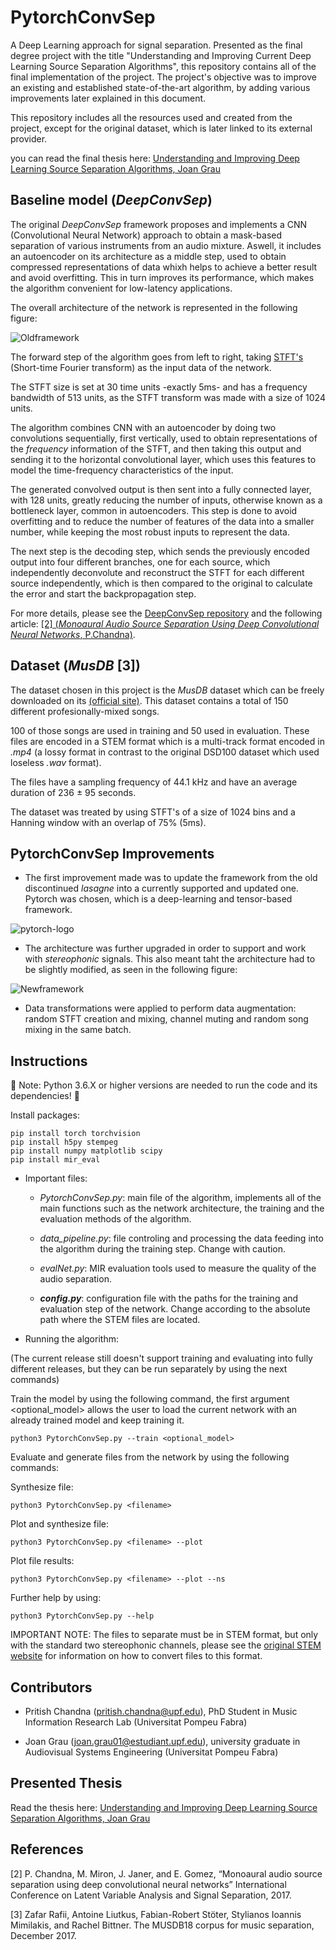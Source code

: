# PytorchConvSep

A Deep Learning approach for signal separation. Presented as the final degree project with the title "Understanding and Improving Current Deep Learning Source Separation Algorithms", this repository contains all of the final implementation of the project. The project's objective was to improve an existing and established state-of-the-art algorithm, by adding various improvements later explained in this document. 

This repository includes all the resources used and created from the project, except for the original dataset, which is later linked to its external provider.

you can read the final thesis here: [Understanding and Improving Deep Learning Source Separation Algorithms, Joan Grau](https://github.com/joangro/PytorchConvSep/blob/master/TFG_Grau_Noel_%20Joan.pdf)

## Baseline model (_DeepConvSep_)

The original _DeepConvSep_ framework proposes and implements a CNN (Convolutional Neural Network) approach to obtain a mask-based separation of various instruments from an audio mixture. Aswell, it includes an autoencoder on its architecture as a middle step, used to obtain compressed representations of data whixh helps to achieve a better result and avoid overfitting. This in turn improves its performance, which makes the algorithm convenient for low-latency applications. 

The overall architecture of the network is represented in the following figure:

![Oldframework](https://i.imgur.com/2GnEfAv.png)

The forward step of the algorithm goes from left to right, taking [STFT's](https://en.wikipedia.org/wiki/Short-time_Fourier_transform) (Short-time Fourier transform) as the input data of the network. 

The STFT size is set at 30 time units -exactly 5ms- and has a frequency bandwidth of 513 units, as the STFT transform was made with a size of 1024 units.

The algorithm combines CNN with an autoencoder by doing two convolutions sequentially, first vertically, used to obtain representations of the _frequency_ information of the STFT, and then taking this output and sending it to the horizontal convolutional layer, which uses this features to model the time-frequency characteristics of the input.

The generated convolved output is then sent into a fully connected layer, with 128 units, greatly reducing the number of inputs, otherwise known as a bottleneck layer, common in autoencoders. This step is done to avoid overfitting and to reduce the number of features of the data into a smaller number, while keeping the most robust inputs to represent the data.

The next step is the decoding step, which sends the previously encoded output into four different branches, one for each  source, which independently deconvolute and reconstruct the STFT for each different source independently, which is then compared to the original to calculate the error and start the backpropagation step.

For more details, please see the [DeepConvSep repository](https://github.com/MTG/DeepConvSep/blob/master/README.md) and the following article: [ [2] (_Monoaural Audio Source Separation Using Deep Convolutional Neural Networks_, P.Chandna)](http://mtg.upf.edu/node/3680). 

## Dataset (_MusDB_ [3])

The dataset chosen in this project is the _MusDB_ dataset which can be freely downloaded on its  [(official site)](https://sigsep.github.io/datasets/musdb.html). This dataset contains a total of 150 different profesionally-mixed songs.

100 of those songs are used in training and 50 used in evaluation. These files are encoded in a STEM format which is a multi-track format encoded in _.mp4_ (a lossy format in contrast to the original DSD100 dataset which used loseless _.wav_ format).

The files have a sampling frequency of 44.1 kHz and have an average duration of 236 ± 95 seconds. 

The dataset was treated by using STFT's of a size of 1024 bins and a Hanning window with an overlap of 75% (5ms).

## PytorchConvSep Improvements

- The first improvement made was to update the framework from the old discontinued _lasagne_ into a currently supported and updated one. Pytorch was chosen, which is a deep-learning and tensor-based framework.

![pytorch-logo](https://cdn-images-1.medium.com/max/1200/1*KKADWARPMxHb-WMxCgW_xA.png)

- The architecture was further upgraded in order to support and work with _stereophonic_ signals. This also meant taht the architecture had to be slightly modified, as seen in the following figure:

![Newframework](https://i.imgur.com/VuB3T5q.png)

- Data transformations were applied to perform data augmentation: random STFT creation and mixing, channel muting and random song mixing in the same batch.

## Instructions

🚨 Note: Python 3.6.X or higher versions are needed to run the code and its dependencies! 🚨

Install packages:
```
pip install torch torchvision
pip install h5py stempeg
pip install numpy matplotlib scipy
pip install mir_eval
```

- Important files:

  - _PytorchConvSep.py_: main file of the algorithm, implements all of the main functions such as the network architecture, the training and the evaluation methods of the algorithm.

  - _data_pipeline.py_: file controling and processing the data feeding into the algorithm during the training step. Change with caution.

  - _evalNet.py_: MIR evaluation tools used to measure the quality of the audio separation.

  - **_config.py_**: configuration file with the paths for the training and evaluation step of the network. Change according to the absolute path where the STEM files are located.

- Running the algorithm:

(The current release still doesn't support training and evaluating into fully different releases, but they can be run separately by using the next commands)

Train the model by using the following command, the first argument <optional_model> allows the user to load the current network with an already trained model and keep training it.

```
python3 PytorchConvSep.py --train <optional_model>
```

Evaluate and generate files from the network by using the following commands:

Synthesize file:
```
python3 PytorchConvSep.py <filename>
```

Plot and synthesize file:
```
python3 PytorchConvSep.py <filename> --plot
```

Plot file results:
```
python3 PytorchConvSep.py <filename> --plot --ns
```

Further help by using:
```
python3 PytorchConvSep.py --help
```

IMPORTANT NOTE: The files to separate must be in STEM format, but only with the standard two stereophonic channels, please see the [original STEM website](https://www.stems-music.com/stem-creator-tool/) for information on how to convert files to this format.

## Contributors

- Pritish Chandna (pritish.chandna@upf.edu), PhD Student in Music Information Research Lab (Universitat Pompeu Fabra) 

- Joan Grau (joan.grau01@estudiant.upf.edu), university graduate in Audiovisual Systems Engineering (Universitat Pompeu Fabra) 

## Presented Thesis

Read the thesis here: [Understanding and Improving Deep Learning Source Separation Algorithms, Joan Grau](https://github.com/joangro/PytorchConvSep/blob/master/TFG_Grau_Noel_%20Joan.pdf)

## References

[2] P. Chandna, M. Miron, J. Janer, and E. Gomez, “Monoaural audio source separation using deep convolutional neural networks” International Conference on Latent Variable Analysis and Signal Separation, 2017.

[3] Zafar  Rafii,  Antoine  Liutkus,  Fabian-Robert  Stöter,  Stylianos  Ioannis  Mimilakis,  and Rachel Bittner. The MUSDB18 corpus for music separation, December 2017.
